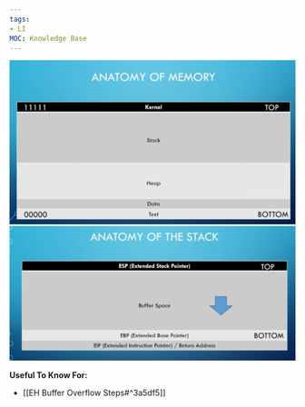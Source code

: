 ```yaml
---
tags:
- LI
MOC: Knowledge Base
---
```


![Anatomy of Memory](assets/Screenshot%20from%202025-09-06%2022-18-39.png)
![Stack](assets/Screenshot%20from%202025-09-06%2022-22-18.png)

**Useful To Know For:**
- [[EH Buffer Overflow Steps#^3a5df5]]
